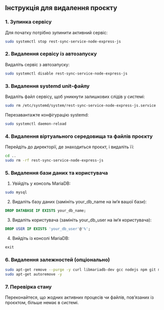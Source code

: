 ## Інструкція для видалення проєкту

### 1. Зупинка сервісу
Для початку потрібно зупинити активний сервіс:
```bash
sudo systemctl stop rest-sync-service-node-express-js
```

### 2. Видалення сервісу із автозапуску
Видаліть сервіс з автозапуску:
```bash
sudo systemctl disable rest-sync-service-node-express-js
```

### 3. Видалення systemd unit-файлу
Видаліть файл сервісу, щоб уникнути залишкових слідів у системі:
```bash
sudo rm /etc/systemd/system/rest-sync-service-node-express-js.service
```
Перезавантажте конфігурацію systemd:
```bash
sudo systemctl daemon-reload
```

### 4. Видалення віртуального середовища та файлів проєкту
Перейдіть до директорії, де знаходиться проєкт, і видаліть її:
```bash
cd ..
sudo rm -rf rest-sync-service-node-express-js
```

### 5. Видалення бази даних та користувача
1.	Увійдіть у консоль MariaDB:
```bash
sudo mysql
```
2.	Видаліть базу даних (замініть your_db_name на ім’я вашої бази):
```sql
DROP DATABASE IF EXISTS your_db_name;
```

3.	Видаліть користувача (замініть your_db_user на ім’я користувача):
```sql
DROP USER IF EXISTS 'your_db_user'@'%';
```
4.	Вийдіть із консолі MariaDB:
```sql
exit
```

### 6. Видалення залежностей (опціонально)
```bash
sudo apt-get remove --purge -y curl libmariadb-dev gcc nodejs npm git mariadb-server
sudo apt-get autoremove -y
```

### 7. Перевірка стану
Переконайтеся, що жодних активних процесів чи файлів, пов’язаних із проєктом, більше немає в системі.

